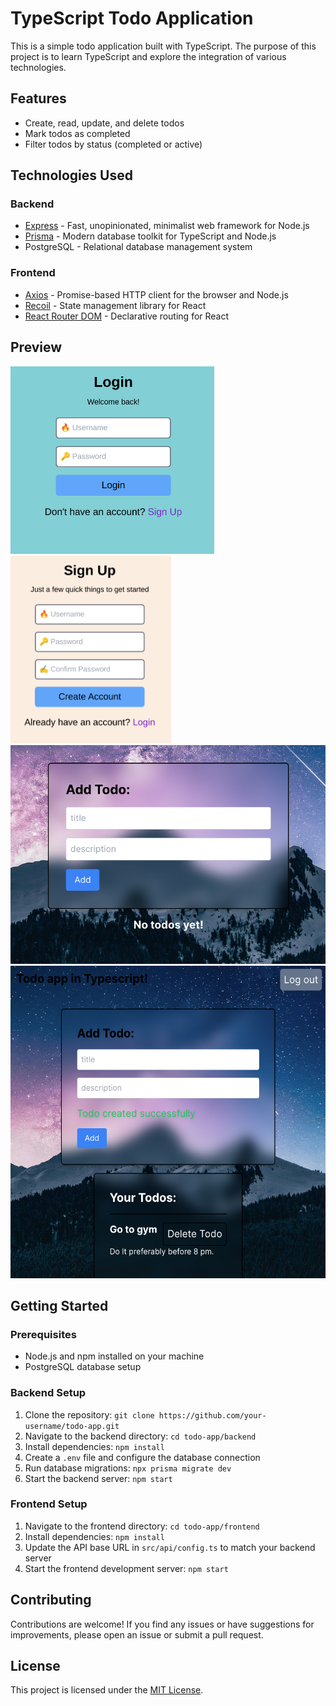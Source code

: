 # TypeScript Todo Application

This is a simple todo application built with TypeScript. The purpose of this project is to learn TypeScript and explore the integration of various technologies.

## Features

- Create, read, update, and delete todos
- Mark todos as completed
- Filter todos by status (completed or active)

## Technologies Used

### Backend

- [Express](https://expressjs.com/) - Fast, unopinionated, minimalist web framework for Node.js
- [Prisma](https://www.prisma.io/) - Modern database toolkit for TypeScript and Node.js
- PostgreSQL - Relational database management system

### Frontend

- [Axios](https://axios-http.com/) - Promise-based HTTP client for the browser and Node.js
- [Recoil](https://recoiljs.org/) - State management library for React
- [React Router DOM](https://reactrouter.com/web/guides/quick-start) - Declarative routing for React

## Preview

<img src="images/image.png" alt="Login" height="300"/>
<img src="images/image1.png" alt="SignUp" height="300"/>
<img src="images/image2.png" alt="No todos created" height="350"/>
<img src="images/image3.png" alt="Todo Created" height="500"/>

## Getting Started

### Prerequisites

- Node.js and npm installed on your machine
- PostgreSQL database setup

### Backend Setup

1. Clone the repository: `git clone https://github.com/your-username/todo-app.git`
2. Navigate to the backend directory: `cd todo-app/backend`
3. Install dependencies: `npm install`
4. Create a `.env` file and configure the database connection
5. Run database migrations: `npx prisma migrate dev`
6. Start the backend server: `npm start`

### Frontend Setup

1. Navigate to the frontend directory: `cd todo-app/frontend`
2. Install dependencies: `npm install`
3. Update the API base URL in `src/api/config.ts` to match your backend server
4. Start the frontend development server: `npm start`

## Contributing

Contributions are welcome! If you find any issues or have suggestions for improvements, please open an issue or submit a pull request.

## License

This project is licensed under the [MIT License](LICENSE).
